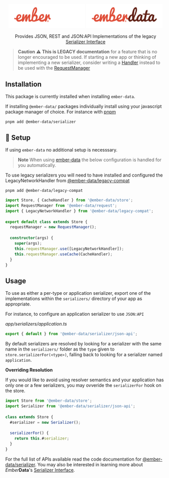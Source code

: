 <p align="center">
  <img
    class="project-logo"
    src="./ember-data-logo-dark.svg#gh-dark-mode-only"
    alt="EmberData Serializer"
    width="240px"
    title="EmberData Serializer"
    />
  <img
    class="project-logo"
    src="./ember-data-logo-light.svg#gh-light-mode-only"
    alt="EmberData Serializer"
    width="240px"
    title="EmberData Serializer"
    />
</p>

<p align="center">Provides JSON, REST and JSON:API Implementations of the legacy <a href="https://api.emberjs.com/ember-data/release/classes/%3CInterface%3E%20Serializer">Serializer Interface</a></p>

> **Caution** ⚠️ **This is LEGACY documentation** for a feature that is no longer encouraged to be used.
> If starting a new app or thinking of implementing a new serializer, consider writing a [Handler](https://api.emberjs.com/ember-data/release/classes/%3CInterface%3E%20Handler)
> instead to be used with the [RequestManager](https://github.com/emberjs/data/tree/main/packages/request#readme)

## Installation

This package is currently installed when installing `ember-data`.

If installing `@ember-data/` packages individually install using your javascript package manager of choice. For instance with [pnpm](https://pnpm.io/)

```no-highlight
pnpm add @ember-data/serializer
```

## 🚀 Setup

If using `ember-data` no additional setup is necesssary.

> **Note**
> When using [ember-data](https://github.com/emberjs/data/blob/main/packages/-ember-data) the below
> configuration is handled for you automatically.

To use legacy serializers you will need to have installed and configured the LegacyNetworkHandler from [@ember-data/legacy-compat](https://github.com/emberjs/data/blob/main/packages/-ember-data)

```no-highlight
pnpm add @ember-data/legacy-compat
```

```ts
import Store, { CacheHandler } from '@ember-data/store';
import RequestManager from '@ember-data/request';
import { LegacyNetworkHandler } from '@ember-data/legacy-compat';

export default class extends Store {
  requestManager = new RequestManager();

  constructor(args) {
    super(args);
    this.requestManager.use([LegacyNetworkHandler]);
    this.requestManager.useCache(CacheHandler);
  }
}
```


## Usage

To use as either a per-type or application serializer, export one of the
implementations within the `serializers/` directory of your app as appropriate.

For instance, to configure an application serializer to use `JSON:API`


*app/serializers/application.ts*
```ts
export { default } from '@ember-data/serializer/json-api';
```

By default serializers are resolved by looking for a serializer with the same name in the `serializers/` folder as the `type` given to `store.serializerFor(<type>)`, falling back to looking for a serializer named `application`.

**Overriding Resolution**

If you would like to avoid using resolver semantics and your application has only one or a few serializers, you may ovveride the `serializerFor` hook on the store.

```ts
import Store from '@ember-data/store';
import Serializer from '@ember-data/serializer/json-api';

class extends Store {
  #serializer = new Serializer();

  serializerFor() {
    return this.#serializer;
  }
}
```


For the full list of APIs available read the code documentation for [@ember-data/serializer](https://api.emberjs.com/ember-data/release/modules/@ember-data%2Fserializer). You may also be interested in learning more about *Ember***Data**'s [Serializer Interface](https://api.emberjs.com/ember-data/release/classes/%3CInterface%3E%20Serializer).
